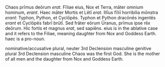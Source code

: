 Chaos prīmus deōrum *erat*. Fīliae eius, Nox et Terra, māter omnium hominum, *erant*. Haec māter Mortis et Lētī *erat*. Illīus fīliī horribilia mōnstra *erant*: Typhon, Python, et Cyclōpēs. Typhon et Python dracōnēs ingentēs *erant* et Cyclōpēs fabrī brūtī. Sed frāter eōrum Ūranus, prīmus ipse rēx deōrum. Hic fortis et magnus *erat*, sed sapiēns.
eius is in the ablative case and it refers to the Filiae, meaning daughter from Nox and Goddess Earth.
haec is a pro-noun.

nominative/accusative plural, neuter
3rd Declension masculine
genitive plural
3rd Declension masculine
Chaos was the first God. She is the mother of all men and the daughter from Nox and Goddess Earth.
